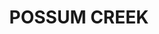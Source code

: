 ---
lastmod: '2025-04-06T06:05:20+00:00'
latitude: -28.709545
layout: suburb
longitude: 153.514963
postcode: '2479'
state: NSW
title: POSSUM CREEK
url: /nsw/possum-creek/
---